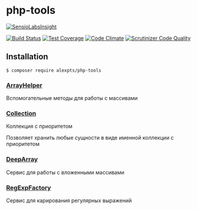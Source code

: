 # php-tools

[![SensioLabsInsight](https://insight.sensiolabs.com/projects/0de2d098-61e0-4a0d-8afa-d512cbeadca3/big.png)](https://insight.sensiolabs.com/projects/0de2d098-61e0-4a0d-8afa-d512cbeadca3)

[![Build Status](https://travis-ci.org/alexpts/php-tools.svg?branch=master)](https://travis-ci.org/alexpts/php-tools)
[![Test Coverage](https://codeclimate.com/github/alexpts/php-tools/badges/coverage.svg)](https://codeclimate.com/github/alexpts/php-tools/coverage)
[![Code Climate](https://codeclimate.com/github/alexpts/php-tools/badges/gpa.svg)](https://codeclimate.com/github/alexpts/php-tools)
[![Scrutinizer Code Quality](https://scrutinizer-ci.com/g/alexpts/php-tools/badges/quality-score.png?b=master)](https://scrutinizer-ci.com/g/alexpts/php-tools/?branch=master)

## Installation

```$ composer require alexpts/php-tools```

### [ArrayHelper](https://github.com/alexpts/php-tools/blob/master/docs/arrayHelper.md)
Вспомогательные методы для работы с массивами

### [Collection](https://github.com/alexpts/php-tools/blob/master/docs/collection.md)
Коллекция с приоритетом

Позволяет хранить любые сущности в виде именной коллекции с приоритетом

### [DeepArray](https://github.com/alexpts/php-tools/blob/master/docs/deepArray.md)
Сервис для работы с вложенными массивами

### [RegExpFactory](https://github.com/alexpts/php-tools/blob/master/docs/regExpFactory.md)
Сервис для карирования регулярных выражений
